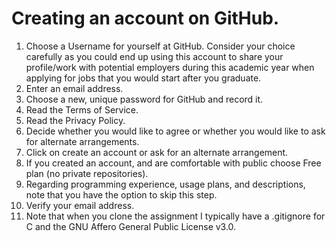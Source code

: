 # Creating an account on GitHub.
1. Choose a Username for yourself at GitHub. Consider your choice carefully as you could end up using this account to share your profile/work with potential employers during this academic year when applying for jobs that you would start after you graduate.
2. Enter an email address.
3. Choose a new, unique password for GitHub and record it.
4. Read the Terms of Service.
5. Read the Privacy Policy.
6. Decide whether you would like to agree or whether you would like to ask for alternate arrangements.
7. Click on create an account or ask for an alternate arrangement.
8. If you created an account, and are comfortable with public choose Free plan (no private repositories).
9. Regarding programming experience, usage plans, and descriptions, note that you have the option to skip this step.
10. Verify your email address.
11. Note that when you clone the assignment I typically have a .gitignore for C and the GNU Affero General Public License v3.0.

